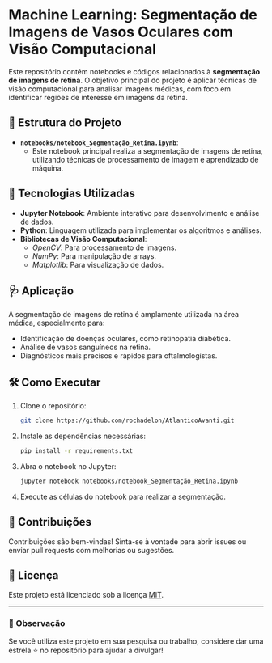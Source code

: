 
# Machine Learning: Segmentação de Imagens de Vasos Oculares com Visão Computacional

Este repositório contém notebooks e códigos relacionados à **segmentação de imagens de retina**. O objetivo principal do projeto é aplicar técnicas de visão computacional para analisar imagens médicas, com foco em identificar regiões de interesse em imagens da retina.

## 📁 Estrutura do Projeto

- **`notebooks/notebook_Segmentação_Retina.ipynb`**: 
  - Este notebook principal realiza a segmentação de imagens de retina, utilizando técnicas de processamento de imagem e aprendizado de máquina.

## 🚀 Tecnologias Utilizadas

- **Jupyter Notebook**: Ambiente interativo para desenvolvimento e análise de dados.
- **Python**: Linguagem utilizada para implementar os algoritmos e análises.
- **Bibliotecas de Visão Computacional**:
  - *OpenCV*: Para processamento de imagens.
  - *NumPy*: Para manipulação de arrays.
  - *Matplotlib*: Para visualização de dados.

## 🩺 Aplicação

A segmentação de imagens de retina é amplamente utilizada na área médica, especialmente para:
- Identificação de doenças oculares, como retinopatia diabética.
- Análise de vasos sanguíneos na retina.
- Diagnósticos mais precisos e rápidos para oftalmologistas.

## 🛠️ Como Executar

1. Clone o repositório:
   ```bash
   git clone https://github.com/rochadelon/AtlanticoAvanti.git
   ```
2. Instale as dependências necessárias:
   ```bash
   pip install -r requirements.txt
   ```
3. Abra o notebook no Jupyter:
   ```bash
   jupyter notebook notebooks/notebook_Segmentação_Retina.ipynb
   ```
4. Execute as células do notebook para realizar a segmentação.

## 🤝 Contribuições

Contribuições são bem-vindas! Sinta-se à vontade para abrir issues ou enviar pull requests com melhorias ou sugestões.

## 📄 Licença

Este projeto está licenciado sob a licença [MIT](LICENSE).

---

### 📢 Observação
Se você utiliza este projeto em sua pesquisa ou trabalho, considere dar uma estrela ⭐ no repositório para ajudar a divulgar!
```
